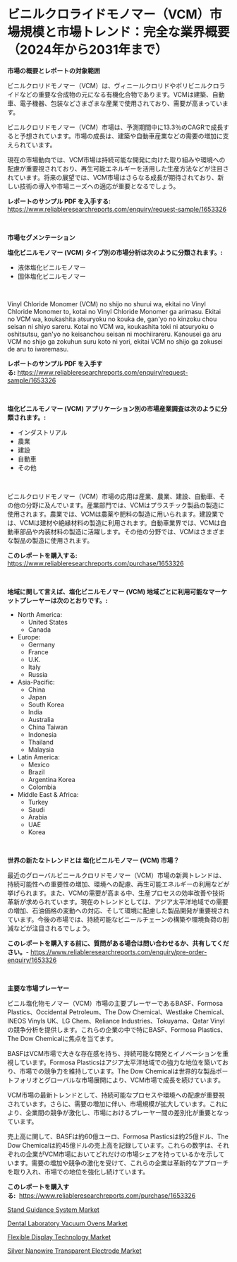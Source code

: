 <p><h1>ビニルクロライドモノマー（VCM）市場規模と市場トレンド：完全な業界概要（2024年から2031年まで）</h1></p><p><strong>市場の概要とレポートの対象範囲</strong></p>
<p><p>ビニルクロリドモノマー（VCM）は、ヴィニールクロリドやポリビニルクロライドなどの重要な合成物の元になる有機化合物であります。VCMは建築、自動車、電子機器、包装などさまざまな産業で使用されており、需要が高まっています。</p><p>ビニルクロリドモノマー（VCM）市場は、予測期間中に13.3％のCAGRで成長すると予想されています。市場の成長は、建築や自動車産業などの需要の増加に支えられています。</p><p>現在の市場動向では、VCM市場は持続可能な開発に向けた取り組みや環境への配慮が重要視されており、再生可能エネルギーを活用した生産方法などが注目されています。将来の展望では、VCM市場はさらなる成長が期待されており、新しい技術の導入や市場ニーズへの適応が重要となるでしょう。</p></p>
<p><strong>レポートのサンプル PDF を入手する:</strong> <a href="https://www.reliableresearchreports.com/enquiry/request-sample/1653326">https://www.reliableresearchreports.com/enquiry/request-sample/1653326</a></p>
<p>&nbsp;</p>
<p><strong>市場セグメンテーション</strong></p>
<p><strong>塩化ビニルモノマー (VCM) タイプ別の市場分析は次のように分類されます。:</strong></p>
<p><ul><li>液体塩化ビニルモノマー</li><li>固体塩化ビニルモノマー</li></ul></p>
<p>&nbsp;</p>
<p><p>Vinyl Chloride Monomer (VCM) no shijo no shurui wa, ekitai no Vinyl Chloride Monomer to, kotai no Vinyl Chloride Monomer ga arimasu. Ekitai no VCM wa, koukashita atsuryoku no kouka de, gan'yo no kinzoku chou seisan ni shiyo sareru. Kotai no VCM wa, koukashita toki ni atsuryoku o oshitsutsu, gan'yo no keisanchou seisan ni mochiirareru. Kanousei ga aru VCM no shijo ga zokuhun suru koto ni yori, ekitai VCM no shijo ga zokusei de aru to iwaremasu.</p></p>
<p><strong>レポートのサンプル PDF を入手する:</strong>&nbsp;<a href="https://www.reliableresearchreports.com/enquiry/request-sample/1653326">https://www.reliableresearchreports.com/enquiry/request-sample/1653326</a></p>
<p>&nbsp;</p>
<p><strong> 塩化ビニルモノマー (VCM) アプリケーション別の市場産業調査は次のように分類されます。:</strong></p>
<p><ul><li>インダストリアル</li><li>農業</li><li>建設</li><li>自動車</li><li>その他</li></ul></p>
<p>&nbsp;</p>
<p><p>ビニルクロリドモノマー（VCM）市場の応用は産業、農業、建設、自動車、その他の分野に及んでいます。産業部門では、VCMはプラスチック製品の製造に使用されます。農業では、VCMは農薬や肥料の製造に用いられます。建設業では、VCMは建材や絶縁材料の製造に利用されます。自動車業界では、VCMは自動車部品や内装材料の製造に活躍します。その他の分野では、VCMはさまざまな製品の製造に使用されます。</p></p>
<p><strong>このレポートを購入する:</strong>&nbsp; <a href="https://www.reliableresearchreports.com/purchase/1653326">https://www.reliableresearchreports.com/purchase/1653326</a></p>
<p>&nbsp;</p>
<p><strong>地域に関して言えば、塩化ビニルモノマー (VCM) 地域ごとに利用可能なマーケットプレーヤーは次のとおりです。:</strong></p>
<p><ul>
    <li>
        North America:
        <ul>
            <li>United States</li>
            <li>Canada</li>
        </ul>
    </li>
    <li>
        Europe:
        <ul>
            <li>Germany</li>
            <li>France</li>
            <li>U.K.</li>
            <li>Italy</li>
            <li>Russia</li>
        </ul>
    </li>
    <li>
        Asia-Pacific:
        <ul>
            <li>China</li>
            <li>Japan</li>
            <li>South Korea</li>
            <li>India</li>
            <li>Australia</li>
            <li>China Taiwan</li>
            <li>Indonesia</li>
            <li>Thailand</li>
            <li>Malaysia</li>
        </ul>
    </li>
    <li>
        Latin America:
        <ul>
            <li>Mexico</li>
            <li>Brazil</li>
            <li>Argentina Korea</li>
            <li>Colombia</li>
        </ul>
    </li>
    <li>
        Middle East & Africa:
        <ul>
            <li>Turkey</li>
            <li>Saudi</li>
            <li>Arabia</li>
            <li>UAE</li>
            <li>Korea</li>
        </ul>
    </li>
    </ul></p>
<p>&nbsp;</p>
<p><strong>世界の新たなトレンドとは 塩化ビニルモノマー (VCM) 市場？</strong></p>
<p><p>最近のグローバルビニールクロリドモノマー（VCM）市場の新興トレンドは、持続可能性への重要性の増加、環境への配慮、再生可能エネルギーの利用などが挙げられます。また、VCMの需要が高まる中、生産プロセスの効率改善や技術革新が求められています。現在のトレンドとしては、アジア太平洋地域での需要の増加、石油価格の変動への対応、そして環境に配慮した製品開発が重要視されています。今後の市場では、持続可能なビニールチェーンの構築や環境負荷の削減などが注目されるでしょう。</p></p>
<p><strong>このレポートを購入する前に、質問がある場合は問い合わせるか、共有してください。</strong>- <a href="https://www.reliableresearchreports.com/enquiry/pre-order-enquiry/1653326">https://www.reliableresearchreports.com/enquiry/pre-order-enquiry/1653326</a></p>
<p>&nbsp;</p>
<p><strong>主要な市場プレーヤー</strong></p>
<p><p>ビニル塩化物モノマー（VCM）市場の主要プレーヤーであるBASF、Formosa Plastics、Occidental Petroleum、The Dow Chemical、Westlake Chemical、INEOS Vinyls UK、LG Chem、Reliance Industries、Tokuyama、Qatar Vinylの競争分析を提供します。これらの企業の中で特にBASF、Formosa Plastics、The Dow Chemicalに焦点を当てます。</p><p>BASFはVCM市場で大きな存在感を持ち、持続可能な開発とイノベーションを重視しています。Formosa Plasticsはアジア太平洋地域での強力な地位を築いており、市場での競争力を維持しています。The Dow Chemicalは世界的な製品ポートフォリオとグローバルな市場展開により、VCM市場で成長を続けています。</p><p>VCM市場の最新トレンドとして、持続可能なプロセスや環境への配慮が重要視されています。さらに、需要の増加に伴い、市場規模が拡大しています。これにより、企業間の競争が激化し、市場におけるプレーヤー間の差別化が重要となっています。</p><p>売上高に関して、BASFは約60億ユーロ、Formosa Plasticsは約25億ドル、The Dow Chemicalは約45億ドルの売上高を記録しています。これらの数字は、それぞれの企業がVCM市場においてどれだけの市場シェアを持っているかを示しています。需要の増加や競争の激化を受けて、これらの企業は革新的なアプローチを取り入れ、市場での地位を強化し続けています。</p></p>
<p><strong>このレポートを購入する:</strong>&nbsp;&nbsp;<a href="https://www.reliableresearchreports.com/purchase/1653326">https://www.reliableresearchreports.com/purchase/1653326</a></p>
<p><p><a href="https://www.linkedin.com/pulse/stand-guidance-system-market-size-share-amp-trends-analysis-pfgcf?trackingId=feNISdhIGehEulO2bInHPg%3D%3D">Stand Guidance System Market</a></p><p><a href="https://www.linkedin.com/pulse/dental-laboratory-vacuum-ovens-market-challenges-opportunities-5vcbf?trackingId=otAWaSNHReJwein3GA0lBA%3D%3D">Dental Laboratory Vacuum Ovens Market</a></p><p><a href="https://github.com/yoshih12/Market-Research-Report-List-2/blob/main/flexible-display-technology-market.md">Flexible Display Technology Market</a></p><p><a href="https://github.com/jerrycopelandthomaswsqd8q/Market-Research-Report-List-2/blob/main/silver-nanowire-transparent-electrode-market.md">Silver Nanowire Transparent Electrode Market</a></p></p>